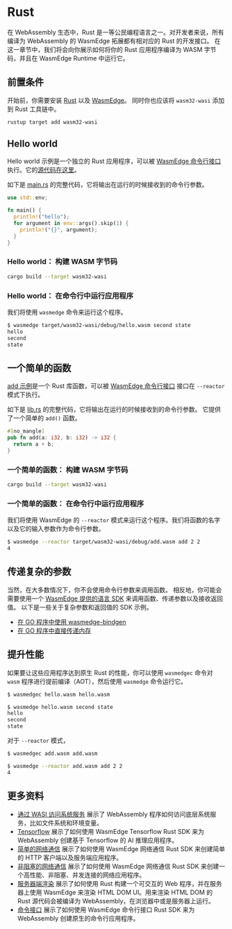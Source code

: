 # Rust

在 WebAssembly 生态中，Rust 是一等公民编程语言之一。对开发者来说，所有编译为 WebAssembly 的 WasmEdge 拓展都有相对应的 Rust 的开发接口。
在这一章节中，我们将会向你展示如何将你的 Rust 应用程序编译为 WASM 字节码，并且在 WasmEdge Runtime 中运行它。

## 前置条件

开始前，你需要安装 [Rust](https://www.rust-lang.org/tools/install) 以及  [WasmEdge](../start/install.md)。
同时你也应该将 `wasm32-wasi` 添加到 Rust 工具链中。

```bash
rustup target add wasm32-wasi
```

## Hello world

Hello world 示例是一个独立的 Rust 应用程序，可以被 [WasmEdge 命令行接口](../start/cli.md) 执行。它的[源代码在这里](https://github.com/second-state/wasm-learning/tree/master/cli/hello)。

如下是 [main.rs](https://github.com/second-state/wasm-learning/blob/master/cli/hello/src/main.rs) 的完整代码，它将输出在运行的时候接收到的命令行参数。

```rust
use std::env;

fn main() {
  println!("hello");
  for argument in env::args().skip(1) {
    println!("{}", argument);
  }
}
```

### Hello world： 构建 WASM 字节码

```bash
cargo build --target wasm32-wasi
```

### Hello world： 在命令行中运行应用程序

我们将使用 `wasmedge` 命令来运行这个程序。

```bash
$ wasmedge target/wasm32-wasi/debug/hello.wasm second state
hello
second
state
```

## 一个简单的函数

[add 示例](https://github.com/second-state/wasm-learning/tree/master/cli/add)是一个 Rust 库函数，可以被 [WasmEdge 命令行接口](../start/cli.md) 接口在 `--reactor` 模式下执行。

如下是 [lib.rs](https://github.com/second-state/wasm-learning/blob/master/cli/add/src/lib.rs) 的完整代码，它将输出在运行的时候接收到的命令行参数。
它提供了一个简单的 `add()` 函数。

```rust
#[no_mangle]
pub fn add(a: i32, b: i32) -> i32 {
  return a + b;
}
```

### 一个简单的函数： 构建 WASM 字节码

```bash
cargo build --target wasm32-wasi
```

### 一个简单的函数： 在命令行中运行应用程序

我们将使用 WasmEdge 的 `--reactor` 模式来运行这个程序。我们将函数的名字以及它的输入参数作为命令行参数。

```bash
$ wasmedge --reactor target/wasm32-wasi/debug/add.wasm add 2 2
4
```

## 传递复杂的参数

当然，在大多数情况下，你不会使用命令行参数来调用函数。
相反地，你可能会需要使用一个 [WasmEdge 提供的语言 SDK](../../embed.md) 来调用函数、传递参数以及接收返回值。
以下是一些关于复杂参数和返回值的 SDK 示例。

* [在 GO 程序中使用 wasmedge-bindgen](../embed/go/function.md)
* [在 GO 程序中直接传递内存](../embed/go/memory.md)

## 提升性能

如果要让这些应用程序达到原生 Rust 的性能，你可以使用 `wasmedgec` 命令对 `wasm` 程序进行提前编译（AOT），然后使用 `wasmedge` 命令运行它。

```bash
$ wasmedgec hello.wasm hello.wasm

$ wasmedge hello.wasm second state
hello
second
state
```

对于 `--reactor` 模式，

```bash
$ wasmedgec add.wasm add.wasm

$ wasmedge --reactor add.wasm add 2 2
4
```

## 更多资料

* [通过 WASI 访问系统服务](rust/wasi.md) 展示了 WebAssembly 程序如何访问底层系统服务，比如文件系统和环境变量。
* [Tensorflow](rust/tensorflow.md) 展示了如何使用 WasmEdge Tensorflow Rust SDK 来为 WebAssembly 创建基于 Tensorflow 的 AI 推理应用程序。
* [简单的网络通信](rust/networking.md) 展示了如何使用 WasmEdge 网络通信 Rust SDK 来创建简单的 HTTP 客户端以及服务端应用程序。
* [非阻塞的网络通信](rust/networking-nonblocking.md) 展示了如何使用 WasmEdge 网络通信 Rust SDK 来创建一个高性能、非阻塞、并发连接的网络应用程序。
* [服务器端渲染](rust/ssr.md) 展示了如何使用 Rust 构建一个可交互的 Web 程序，并在服务器上使用 WasmEdge 来渲染 HTML DOM UI。用来渲染 HTML DOM 的 Rust 源代码会被编译为 WebAssembly，在浏览器中或是服务器上运行。
* [命令接口](rust/command.md) 展示了如何使用 WasmEdge 命令行接口 Rust SDK 来为 WebAssembly 创建原生的命令行应用程序。
